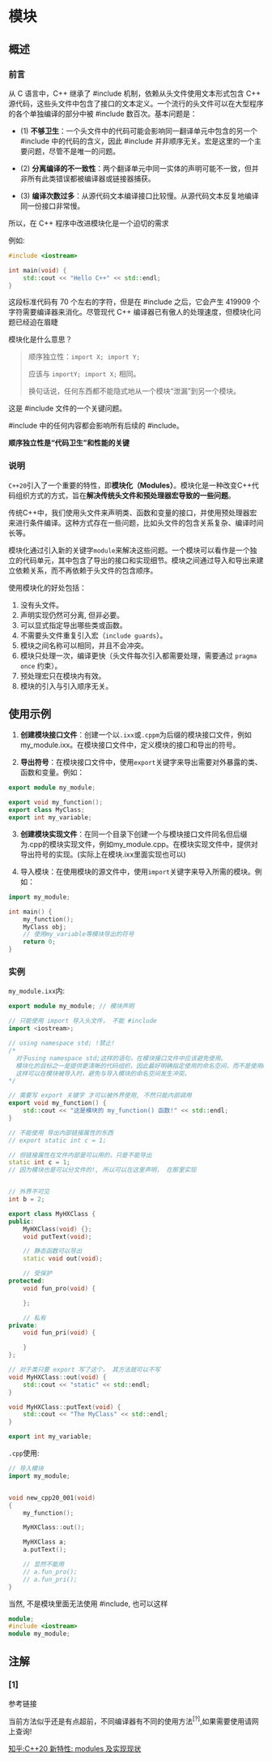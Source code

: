 # 模块
## 概述
### 前言
从 C 语言中，C++ 继承了 #include 机制，依赖从头文件使用文本形式包含 C++ 源代码，这些头文件中包含了接口的文本定义。一个流行的头文件可以在大型程序的各个单独编译的部分中被 #include 数百次。基本问题是：

- (1) **不够卫生**：一个头文件中的代码可能会影响同一翻译单元中包含的另一个 #include 中的代码的含义，因此 #include 并非顺序无关。宏是这里的一个主要问题，尽管不是唯一的问题。

- (2) **分离编译的不一致性**：两个翻译单元中同一实体的声明可能不一致，但并非所有此类错误都被编译器或链接器捕获。

- (3) **编译次数过多**：从源代码文本编译接口比较慢。从源代码文本反复地编译同一份接口非常慢。

所以，在 C++ 程序中改进模块化是一个迫切的需求

例如:
```C++
#include <iostream>

int main(void) {
	std::cout << "Hello C++" << std::endl;
}
```

这段标准代码有 $70$ 个左右的字符，但是在 #include 之后，它会产生 $419909$ 个字符需要编译器来消化。尽管现代 C++ 编译器已有傲人的处理速度，但模块化问题已经迫在眉睫

模块化是什么意思？

> 顺序独立性：`import X; import Y;`
> 
> 应该与 `importY; import X;` 相同。
> 
> 换句话说，任何东西都不能隐式地从一个模块“泄漏”到另一个模块。

这是 #include 文件的一个关键问题。

#include 中的任何内容都会影响所有后续的 #include。

**顺序独立性是“代码卫生”和性能的关键**

### 说明
`C++20`引入了一个重要的特性，即**模块化（Modules）**。模块化是一种改变C++代码组织方式的方式，旨在**解决传统头文件和预处理器宏导致的一些问题**。

传统C++中，我们使用头文件来声明类、函数和变量的接口，并使用预处理器宏来进行条件编译。这种方式存在一些问题，比如头文件的包含关系复杂、编译时间长等。

模块化通过引入新的关键字`module`来解决这些问题。一个模块可以看作是一个独立的代码单元，其中包含了导出的接口和实现细节。模块之间通过导入和导出来建立依赖关系，而不再依赖于头文件的包含顺序。

使用模块化的好处包括：

1. 没有头文件。
2. 声明实现仍然可分离, 但非必要。
3. 可以显式指定导出哪些类或函数。
4. 不需要头文件重复引入宏（`include guards`）。
5. 模块之间名称可以相同，并且不会冲突。
6. 模块只处理一次，编译更快（头文件每次引入都需要处理，需要通过 `pragma once` 约束）。
7. 预处理宏只在模块内有效。
8. 模块的引入与引入顺序无关。

## 使用示例

1. **创建模块接口文件**：创建一个以`.ixx`或`.cppm`为后缀的模块接口文件，例如my_module.ixx。在模块接口文件中，定义模块的接口和导出的符号。

2. **导出符号**：在模块接口文件中，使用`export`关键字来导出需要对外暴露的类、函数和变量。例如：
```C++
export module my_module;

export void my_function();
export class MyClass;
export int my_variable;
```

3. **创建模块实现文件**：在同一个目录下创建一个与模块接口文件同名但后缀为.cpp的模块实现文件，例如my_module.cpp。在模块实现文件中，提供对导出符号的实现。(实际上在模块.ixx里面实现也可以)

4. 导入模块：在使用模块的源文件中，使用`import`关键字来导入所需的模块。例如：

```C++
import my_module;

int main() {
    my_function();
    MyClass obj;
    // 使用my_variable等模块导出的符号
    return 0;
}
```

### 实例

`my_module.ixx`内:

```C++
export module my_module; // 模块声明

// 只能使用 import 导入头文件， 不能 #include
import <iostream>;

// using namespace std; !禁止!
/*
  对于using namespace std;这样的语句，在模块接口文件中应该避免使用。
  模块化的目标之一是提供更清晰的代码组织，因此最好明确指定使用的命名空间，而不是使用using语句。
  这样可以在模块被导入时，避免与导入模块的命名空间发生冲突。
*/

// 需要写 export 关键字 才可以被外界使用, 不然只能内部调用
export void my_function() {
	std::cout << "这是模块的 my_function() 函数!" << std::endl;
}

// 不能使用 导出内部链接属性的东西
// export static int c = 1;

// 但链接属性在文件内部是可以用的，只是不能导出
static int c = 1;
// 因为模块也是可以分文件的!, 所以可以在这里声明， 在那里实现


// 外界不可见
int b = 2;

export class MyHXClass {
public:
	MyHXClass(void) {};
	void putText(void);

	// 静态函数可以导出
	static void out(void);

	// 受保护
protected:
	void fun_pro(void) {

	};

	// 私有
private:
	void fun_pri(void) {

	}
};

// 对于类只要 export 写了这个， 其方法就可以不写
void MyHXClass::out(void) {
	std::cout << "static" << std::endl;
}

void MyHXClass::putText(void) {
	std::cout << "The MyClass" << std::endl;
}

export int my_variable;
```

`.cpp`使用:

```C++
// 导入模块
import my_module;


void new_cpp20_001(void)
{
	my_function();

	MyHXClass::out();

	MyHXClass a;
	a.putText();

	// 显然不能用
	// a.fun_pro();
	// a.fun_pri();
}
```

当然, 不是模块里面无法使用 #include, 也可以这样
```C++
module;
#include <iostream>
module my_module;
```

## 注解
### [1]
参考链接

当前方法似乎还是有点超前，不同编译器有不同的使用方法<sup>[?]</sup>,如果需要使用请网上查询!

[知乎:C++20 新特性: modules 及实现现状](https://zhuanlan.zhihu.com/p/350136757)